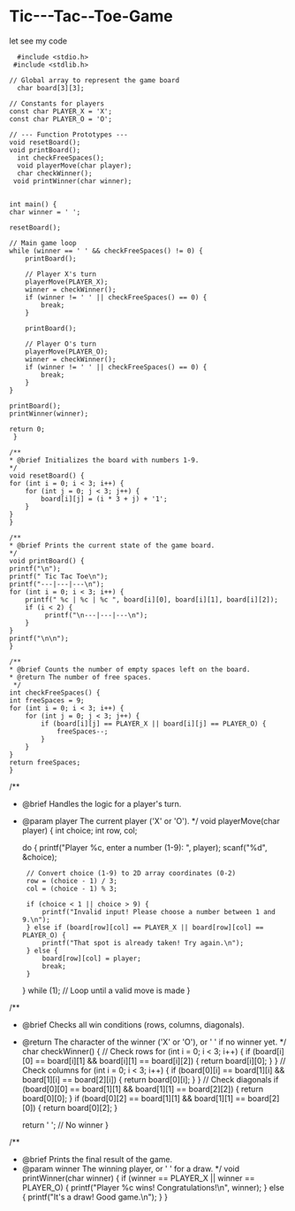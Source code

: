 # Tic---Tac--Toe-Game
let see my code

      #include <stdio.h>
     #include <stdlib.h>

    // Global array to represent the game board
      char board[3][3];

    // Constants for players
    const char PLAYER_X = 'X';
    const char PLAYER_O = 'O';

    // --- Function Prototypes ---
    void resetBoard();
    void printBoard();
      int checkFreeSpaces();
      void playerMove(char player);
      char checkWinner();
     void printWinner(char winner);


    int main() {
    char winner = ' ';
    
    resetBoard();

    // Main game loop
    while (winner == ' ' && checkFreeSpaces() != 0) {
        printBoard();
        
        // Player X's turn
        playerMove(PLAYER_X);
        winner = checkWinner();
        if (winner != ' ' || checkFreeSpaces() == 0) {
            break;
        }

        printBoard();

        // Player O's turn
        playerMove(PLAYER_O);
        winner = checkWinner();
        if (winner != ' ' || checkFreeSpaces() == 0) {
            break;
        }
    }

    printBoard();
    printWinner(winner);

    return 0;
     }

    /**
    * @brief Initializes the board with numbers 1-9.
    */
    void resetBoard() {
    for (int i = 0; i < 3; i++) {
        for (int j = 0; j < 3; j++) {
            board[i][j] = (i * 3 + j) + '1';
        }
    }
    }

    /**
    * @brief Prints the current state of the game board.
    */
    void printBoard() {
    printf("\n");
    printf(" Tic Tac Toe\n");
    printf("---|---|---\n");
    for (int i = 0; i < 3; i++) {
        printf(" %c | %c | %c ", board[i][0], board[i][1], board[i][2]);
        if (i < 2) {
             printf("\n---|---|---\n");
        }
    }
    printf("\n\n");
    }

    /**
    * @brief Counts the number of empty spaces left on the board.
    * @return The number of free spaces.
     */
    int checkFreeSpaces() {
    int freeSpaces = 9;
    for (int i = 0; i < 3; i++) {
        for (int j = 0; j < 3; j++) {
            if (board[i][j] == PLAYER_X || board[i][j] == PLAYER_O) {
                freeSpaces--;
            }
        }
    }
    return freeSpaces;
    }

/**
 * @brief Handles the logic for a player's turn.
 * @param player The current player ('X' or 'O').
 */
void playerMove(char player) {
    int choice;
    int row, col;

    do {
        printf("Player %c, enter a number (1-9): ", player);
        scanf("%d", &choice);

        // Convert choice (1-9) to 2D array coordinates (0-2)
        row = (choice - 1) / 3;
        col = (choice - 1) % 3;

        if (choice < 1 || choice > 9) {
            printf("Invalid input! Please choose a number between 1 and 9.\n");
        } else if (board[row][col] == PLAYER_X || board[row][col] == PLAYER_O) {
            printf("That spot is already taken! Try again.\n");
        } else {
            board[row][col] = player;
            break;
        }
    } while (1); // Loop until a valid move is made
}

/**
 * @brief Checks all win conditions (rows, columns, diagonals).
 * @return The character of the winner ('X' or 'O'), or ' ' if no winner yet.
 */
char checkWinner() {
    // Check rows
    for (int i = 0; i < 3; i++) {
        if (board[i][0] == board[i][1] && board[i][1] == board[i][2]) {
            return board[i][0];
        }
    }
    // Check columns
    for (int i = 0; i < 3; i++) {
        if (board[0][i] == board[1][i] && board[1][i] == board[2][i]) {
            return board[0][i];
        }
    }
    // Check diagonals
    if (board[0][0] == board[1][1] && board[1][1] == board[2][2]) {
        return board[0][0];
    }
    if (board[0][2] == board[1][1] && board[1][1] == board[2][0]) {
        return board[0][2];
    }

    return ' '; // No winner
}

/**
 * @brief Prints the final result of the game.
 * @param winner The winning player, or ' ' for a draw.
 */
void printWinner(char winner) {
    if (winner == PLAYER_X || winner == PLAYER_O) {
        printf("Player %c wins! Congratulations!\n", winner);
    } else {
        printf("It's a draw! Good game.\n");
    }
}
